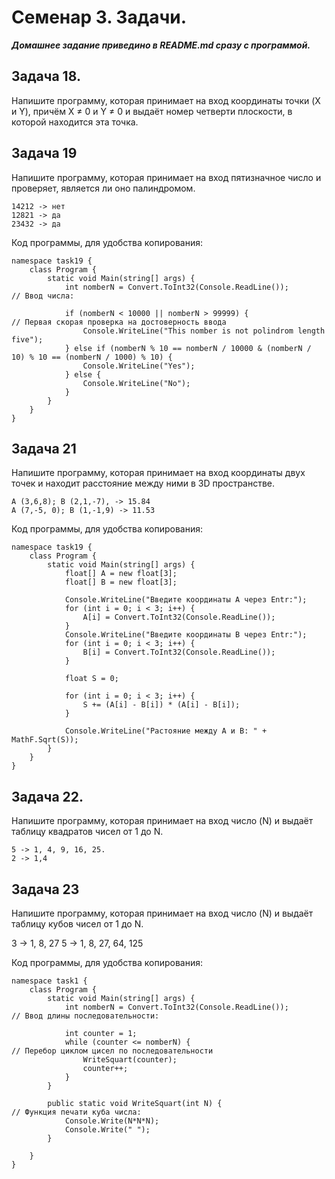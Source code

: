 # Семенар 3. Задачи. 

***Домашнее задание приведино в README.md сразу с программой.***

## Задача 18. 

Напишите программу, которая принимает на вход координаты точки (X и Y), причём X ≠ 0 и Y ≠ 0 и выдаёт номер четверти плоскости, в которой находится эта точка.

## Задача 19

Напишите программу, которая принимает на вход пятизначное число и проверяет, является ли оно палиндромом.

    14212 -> нет
    12821 -> да
    23432 -> да

Код программы, для удобства копирования:

    namespace task19 {
        class Program {
            static void Main(string[] args) {
                int nomberN = Convert.ToInt32(Console.ReadLine());                         // Ввод числа:

                if (nomberN < 10000 || nomberN > 99999) {                                  // Первая скорая проверка на достоверность ввода
                    Console.WriteLine("This nomber is not polindrom length five");
                } else if (nomberN % 10 == nomberN / 10000 & (nomberN / 10) % 10 == (nomberN / 1000) % 10) {
                    Console.WriteLine("Yes");
                } else {
                    Console.WriteLine("No");
                }
            }
        }
    }

## Задача 21

Напишите программу, которая принимает на вход координаты двух точек и находит расстояние между ними в 3D пространстве.

    A (3,6,8); B (2,1,-7), -> 15.84
    A (7,-5, 0); B (1,-1,9) -> 11.53

Код программы, для удобства копирования:

    namespace task19 {
        class Program {
            static void Main(string[] args) {
                float[] A = new float[3];
                float[] B = new float[3];

                Console.WriteLine("Введите координаты А через Entr:");
                for (int i = 0; i < 3; i++) {
                    A[i] = Convert.ToInt32(Console.ReadLine());
                }     
                Console.WriteLine("Введите координаты B через Entr:");
                for (int i = 0; i < 3; i++) {
                    B[i] = Convert.ToInt32(Console.ReadLine());
                }       

                float S = 0;

                for (int i = 0; i < 3; i++) {
                    S += (A[i] - B[i]) * (A[i] - B[i]);
                }

                Console.WriteLine("Растояние между А и В: " + MathF.Sqrt(S));
            }
        }
    }

## Задача 22.

Напишите программу, которая принимает на вход число (N) и выдаёт таблицу квадратов чисел от 1 до N.

    5 -> 1, 4, 9, 16, 25.
    2 -> 1,4

## Задача 23

Напишите программу, которая принимает на вход число (N) и выдаёт таблицу кубов чисел от 1 до N.

3 -> 1, 8, 27
5 -> 1, 8, 27, 64, 125

Код программы, для удобства копирования:

    namespace task1 {
        class Program {
            static void Main(string[] args) {
                int nomberN = Convert.ToInt32(Console.ReadLine());          // Ввод длины последовательности:

                int counter = 1;
                while (counter <= nomberN) {                                // Перебор циклом цисел по последовательности
                    WriteSquart(counter);
                    counter++;
                }
            }

            public static void WriteSquart(int N) {                         // Функция печати куба числа:
                Console.Write(N*N*N);
                Console.Write(" ");
            }

        }
    }